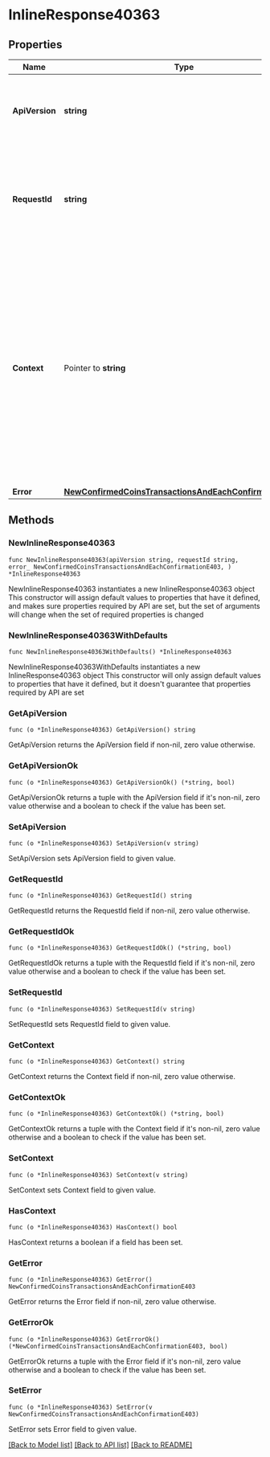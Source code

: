# InlineResponse40363

## Properties

Name | Type | Description | Notes
------------ | ------------- | ------------- | -------------
**ApiVersion** | **string** | Specifies the version of the API that incorporates this endpoint. | 
**RequestId** | **string** | Defines the ID of the request. The &#x60;requestId&#x60; is generated by Crypto APIs and it&#39;s unique for every request. | 
**Context** | Pointer to **string** | In batch situations the user can use the context to correlate responses with requests. This property is present regardless of whether the response was successful or returned as an error. &#x60;context&#x60; is specified by the user. | [optional] 
**Error** | [**NewConfirmedCoinsTransactionsAndEachConfirmationE403**](NewConfirmedCoinsTransactionsAndEachConfirmationE403.md) |  | 

## Methods

### NewInlineResponse40363

`func NewInlineResponse40363(apiVersion string, requestId string, error_ NewConfirmedCoinsTransactionsAndEachConfirmationE403, ) *InlineResponse40363`

NewInlineResponse40363 instantiates a new InlineResponse40363 object
This constructor will assign default values to properties that have it defined,
and makes sure properties required by API are set, but the set of arguments
will change when the set of required properties is changed

### NewInlineResponse40363WithDefaults

`func NewInlineResponse40363WithDefaults() *InlineResponse40363`

NewInlineResponse40363WithDefaults instantiates a new InlineResponse40363 object
This constructor will only assign default values to properties that have it defined,
but it doesn't guarantee that properties required by API are set

### GetApiVersion

`func (o *InlineResponse40363) GetApiVersion() string`

GetApiVersion returns the ApiVersion field if non-nil, zero value otherwise.

### GetApiVersionOk

`func (o *InlineResponse40363) GetApiVersionOk() (*string, bool)`

GetApiVersionOk returns a tuple with the ApiVersion field if it's non-nil, zero value otherwise
and a boolean to check if the value has been set.

### SetApiVersion

`func (o *InlineResponse40363) SetApiVersion(v string)`

SetApiVersion sets ApiVersion field to given value.


### GetRequestId

`func (o *InlineResponse40363) GetRequestId() string`

GetRequestId returns the RequestId field if non-nil, zero value otherwise.

### GetRequestIdOk

`func (o *InlineResponse40363) GetRequestIdOk() (*string, bool)`

GetRequestIdOk returns a tuple with the RequestId field if it's non-nil, zero value otherwise
and a boolean to check if the value has been set.

### SetRequestId

`func (o *InlineResponse40363) SetRequestId(v string)`

SetRequestId sets RequestId field to given value.


### GetContext

`func (o *InlineResponse40363) GetContext() string`

GetContext returns the Context field if non-nil, zero value otherwise.

### GetContextOk

`func (o *InlineResponse40363) GetContextOk() (*string, bool)`

GetContextOk returns a tuple with the Context field if it's non-nil, zero value otherwise
and a boolean to check if the value has been set.

### SetContext

`func (o *InlineResponse40363) SetContext(v string)`

SetContext sets Context field to given value.

### HasContext

`func (o *InlineResponse40363) HasContext() bool`

HasContext returns a boolean if a field has been set.

### GetError

`func (o *InlineResponse40363) GetError() NewConfirmedCoinsTransactionsAndEachConfirmationE403`

GetError returns the Error field if non-nil, zero value otherwise.

### GetErrorOk

`func (o *InlineResponse40363) GetErrorOk() (*NewConfirmedCoinsTransactionsAndEachConfirmationE403, bool)`

GetErrorOk returns a tuple with the Error field if it's non-nil, zero value otherwise
and a boolean to check if the value has been set.

### SetError

`func (o *InlineResponse40363) SetError(v NewConfirmedCoinsTransactionsAndEachConfirmationE403)`

SetError sets Error field to given value.



[[Back to Model list]](../README.md#documentation-for-models) [[Back to API list]](../README.md#documentation-for-api-endpoints) [[Back to README]](../README.md)


